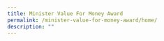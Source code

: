 ```yaml
---
title: Minister Value For Money Award
permalink: /minister-value-for-money-award/home/
description: ""
---
```

